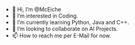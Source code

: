 - 👋 Hi, I’m @McEiche
- 👀 I’m interested in Coding.
- 🌱 I’m currently learning Python, Java and C++.
- 💞️ I’m looking to collaborate on AI Projects.
- 📫 How to reach me per E-Mail for now.

<!---
McEiche/McEiche is a ✨ special ✨ repository because its `README.md` (this file) appears on your GitHub profile.
You can click the Preview link to take a look at your changes.
--->
